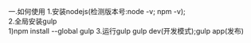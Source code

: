 一.如何使用
		1.安装nodejs(检测版本号:node -v; npm -v);		
		2.全局安装gulp		
1)npm install --global gulp
3.运行gulp gulp dev(开发模式);gulp app(发布)
